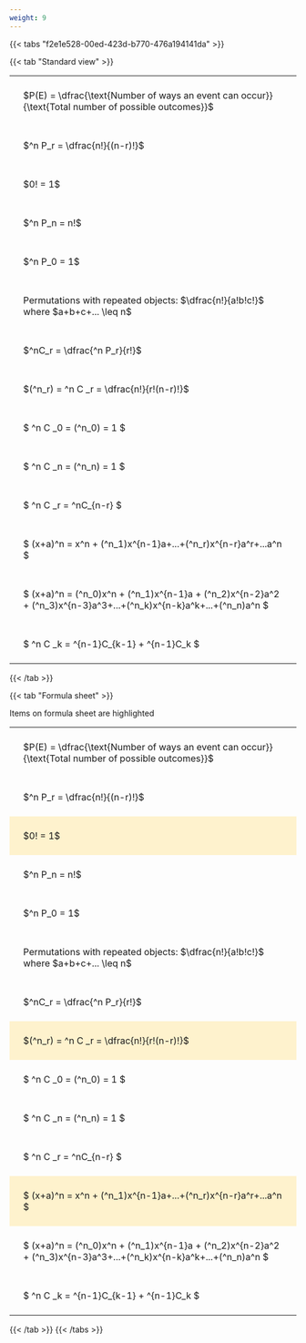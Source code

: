 ```yaml
---
weight: 9
---
```


{{< tabs "f2e1e528-00ed-423d-b770-476a194141da" >}}

{{< tab "Standard view" >}}

<style type="text/css">
#T_6a103 th.col_heading {
  text-align: left;
  font-size: 1em;
}
#T_6a103 td {
  text-align: left;
  font-size: 1em;
  padding: 1.5em;
}
</style>
<table id="T_6a103">
  <thead>
  </thead>
  <tbody>
    <tr>
      <td id="T_6a103_row0_col0" class="data row0 col0" >$P(E) = \dfrac{\text{Number of ways an event can occur}}{\text{Total number of possible outcomes}}$</td>
    </tr>
    <tr>
      <td id="T_6a103_row1_col0" class="data row1 col0" >$^n P_r = \dfrac{n!}{(n-r)!}$</td>
    </tr>
    <tr>
      <td id="T_6a103_row2_col0" class="data row2 col0" >$0! = 1$</td>
    </tr>
    <tr>
      <td id="T_6a103_row3_col0" class="data row3 col0" >$^n P_n = n!$</td>
    </tr>
    <tr>
      <td id="T_6a103_row4_col0" class="data row4 col0" >$^n P_0 = 1$</td>
    </tr>
    <tr>
      <td id="T_6a103_row5_col0" class="data row5 col0" >Permutations with repeated objects: $\dfrac{n!}{a!b!c!}$ where $a+b+c+... \leq n$</td>
    </tr>
    <tr>
      <td id="T_6a103_row6_col0" class="data row6 col0" >$^nC_r = \dfrac{^n P_r}{r!}$</td>
    </tr>
    <tr>
      <td id="T_6a103_row7_col0" class="data row7 col0" >$(^n_r) = ^n C _r = \dfrac{n!}{r!(n-r)!}$</td>
    </tr>
    <tr>
      <td id="T_6a103_row8_col0" class="data row8 col0" >$ ^n C _0 = (^n_0) = 1 $</td>
    </tr>
    <tr>
      <td id="T_6a103_row9_col0" class="data row9 col0" >$ ^n C _n = (^n_n) = 1 $</td>
    </tr>
    <tr>
      <td id="T_6a103_row10_col0" class="data row10 col0" >$ ^n C _r = ^nC_{n-r} $</td>
    </tr>
    <tr>
      <td id="T_6a103_row11_col0" class="data row11 col0" >$ (x+a)^n = x^n + (^n_1)x^{n-1}a+...+(^n_r)x^{n-r}a^r+...a^n    $</td>
    </tr>
    <tr>
      <td id="T_6a103_row12_col0" class="data row12 col0" >$ (x+a)^n = (^n_0)x^n + (^n_1)x^{n-1}a + (^n_2)x^{n-2}a^2 + (^n_3)x^{n-3}a^3+...+(^n_k)x^{n-k}a^k+...+(^n_n)a^n $</td>
    </tr>
    <tr>
      <td id="T_6a103_row13_col0" class="data row13 col0" >$ ^n C _k = ^{n-1}C_{k-1} + ^{n-1}C_k $</td>
    </tr>
  </tbody>
</table>
{{< /tab >}}

{{< tab "Formula sheet" >}}

Items on formula sheet are highlighted 
<br>
<style type="text/css">
#T_0f8b7 th.col_heading {
  text-align: left;
  font-size: 1em;
}
#T_0f8b7 td {
  text-align: left;
  font-size: 1em;
  padding: 1.5em;
}
#T_0f8b7_row0_col0, #T_0f8b7_row1_col0, #T_0f8b7_row3_col0, #T_0f8b7_row4_col0, #T_0f8b7_row5_col0, #T_0f8b7_row6_col0, #T_0f8b7_row8_col0, #T_0f8b7_row9_col0, #T_0f8b7_row10_col0, #T_0f8b7_row12_col0, #T_0f8b7_row13_col0 {
  background-color: rgba(0,0,0,0);
}
#T_0f8b7_row2_col0, #T_0f8b7_row7_col0, #T_0f8b7_row11_col0 {
  background-color: rgba(255,194,10, 0.2);
}
</style>
<table id="T_0f8b7">
  <thead>
  </thead>
  <tbody>
    <tr>
      <td id="T_0f8b7_row0_col0" class="data row0 col0" >$P(E) = \dfrac{\text{Number of ways an event can occur}}{\text{Total number of possible outcomes}}$</td>
    </tr>
    <tr>
      <td id="T_0f8b7_row1_col0" class="data row1 col0" >$^n P_r = \dfrac{n!}{(n-r)!}$</td>
    </tr>
    <tr>
      <td id="T_0f8b7_row2_col0" class="data row2 col0" >$0! = 1$</td>
    </tr>
    <tr>
      <td id="T_0f8b7_row3_col0" class="data row3 col0" >$^n P_n = n!$</td>
    </tr>
    <tr>
      <td id="T_0f8b7_row4_col0" class="data row4 col0" >$^n P_0 = 1$</td>
    </tr>
    <tr>
      <td id="T_0f8b7_row5_col0" class="data row5 col0" >Permutations with repeated objects: $\dfrac{n!}{a!b!c!}$ where $a+b+c+... \leq n$</td>
    </tr>
    <tr>
      <td id="T_0f8b7_row6_col0" class="data row6 col0" >$^nC_r = \dfrac{^n P_r}{r!}$</td>
    </tr>
    <tr>
      <td id="T_0f8b7_row7_col0" class="data row7 col0" >$(^n_r) = ^n C _r = \dfrac{n!}{r!(n-r)!}$</td>
    </tr>
    <tr>
      <td id="T_0f8b7_row8_col0" class="data row8 col0" >$ ^n C _0 = (^n_0) = 1 $</td>
    </tr>
    <tr>
      <td id="T_0f8b7_row9_col0" class="data row9 col0" >$ ^n C _n = (^n_n) = 1 $</td>
    </tr>
    <tr>
      <td id="T_0f8b7_row10_col0" class="data row10 col0" >$ ^n C _r = ^nC_{n-r} $</td>
    </tr>
    <tr>
      <td id="T_0f8b7_row11_col0" class="data row11 col0" >$ (x+a)^n = x^n + (^n_1)x^{n-1}a+...+(^n_r)x^{n-r}a^r+...a^n    $</td>
    </tr>
    <tr>
      <td id="T_0f8b7_row12_col0" class="data row12 col0" >$ (x+a)^n = (^n_0)x^n + (^n_1)x^{n-1}a + (^n_2)x^{n-2}a^2 + (^n_3)x^{n-3}a^3+...+(^n_k)x^{n-k}a^k+...+(^n_n)a^n $</td>
    </tr>
    <tr>
      <td id="T_0f8b7_row13_col0" class="data row13 col0" >$ ^n C _k = ^{n-1}C_{k-1} + ^{n-1}C_k $</td>
    </tr>
  </tbody>
</table>
{{< /tab >}}
{{< /tabs >}}